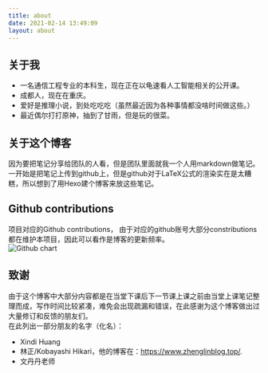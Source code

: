 ```yaml
---
title: about
date: 2021-02-14 13:49:09
layout: about
---
```

## 关于我
- 一名通信工程专业的本科生，现在正在以龟速看人工智能相关的公开课。   
- 成都人，现在在重庆。  
- 爱好是推理小说，到处吃吃吃（虽然最近因为各种事情都没啥时间做这些。）   
- 最近偶尔打打原神，抽到了甘雨，但是玩的很菜。     
      

## 关于这个博客  
因为要把笔记分享给团队的人看，但是团队里面就我一个人用markdown做笔记。一开始是把笔记上传到github上，但是github对于LaTeX公式的渲染实在是太糟糕，所以想到了用Hexo建个博客来放这些笔记。   

## Github contributions
项目对应的Github contributions， 由于对应的github账号大部分constributions都在维护本项目，因此可以看作是博客的更新频率。  
<img src="https://ghchart.rshah.org/l61012345" alt="Github chart" />

## 致谢
由于这个博客中大部分内容都是在当堂下课后下一节课上课之前由当堂上课笔记整理而成，写作时间比较紧凑，难免会出现疏漏和错误，在此感谢为这个博客做出过大量修订和反馈的朋友们。  
在此列出一部分朋友的名字（化名）：  
- Xindi Huang  
- 林正/Kobayashi Hikari，他的博客在：https://www.zhenglinblog.top/.  
- 文丹丹老师  
